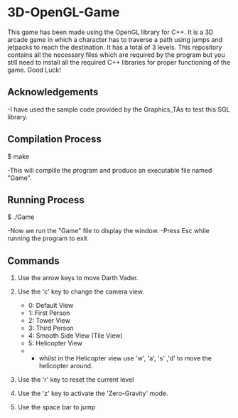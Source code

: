 3D-OpenGL-Game
==============

This game has been made using the OpenGL library for C++. It is a 3D arcade game in which a character has to traverse a path using jumps and jetpacks to reach the destination. It has a total of 3 levels. This repository contains all the necessary files which are required by the program but you still need to install all the required C++ libraries for proper functioning of the game. Good Luck!


Acknowledgements
-----------------

-I have used the sample code provided by the Graphics_TAs to test this SGL library.


Compilation Process
-------------------

$ make

-This will complile the program and produce an executable file named "Game".


Running Process
---------------

$ ./Game

-Now we run the "Game" file to display the window.
-Press Esc while running the program to exit


Commands
---------

1. Use the arrow keys to move Darth Vader.

2. Use the 'c' key to change the camera view.
	- 0: Default View
	- 1: First Person
	- 2: Tower View
	- 3: Third Person
	- 4: Smooth Side View (Tile View)
	- 5: Helicopter View 
	- - whilst in the Helicopter view use 'w', 'a', 's' ,'d' to move the helicopter around.

3. Use the 'r' key to reset the current level

4. Use the 'z' key to activate the 'Zero-Gravity' mode.

5. Use the space bar to jump
